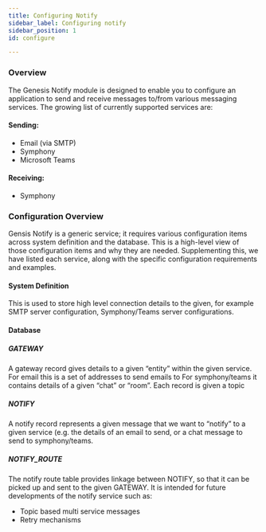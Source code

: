 ```yaml
---
title: Configuring Notify
sidebar_label: Configuring notify
sidebar_position: 1
id: configure

---
```

### Overview

The Genesis Notify module is designed to enable you to configure an application to send and receive  messages to/from various messaging services.
The growing list of currently supported services are:

#### Sending:

* Email (via SMTP)
* Symphony
* Microsoft Teams

#### Receiving:

* Symphony

### Configuration Overview

Gensis Notify is a generic service; it requires various configuration items across system definition and the database. This is a high-level view of those configuration items and why they are needed. Supplementing this, we have listed each service, along with the specific configuration requirements and examples.

#### System Definition

This is used to store high level connection details to the given, for example SMTP server configuration, Symphony/Teams server configurations.

#### Database

##### GATEWAY

A gateway record gives details to a given “entity” within the given service.
For email this is a set of addresses to send emails to
For symphony/teams it contains details of a given “chat” or “room”. Each record is given a topic

##### NOTIFY

A notify record represents a given message that we want to “notify” to a given service (e.g. the details of an email to send, or a chat message to send to symphony/teams.

##### NOTIFY_ROUTE

The notify route table provides linkage between NOTIFY, so that it can be picked up and sent to the given GATEWAY. It is intended for future developments of the notify service such as:

* Topic based multi service messages
* Retry mechanisms